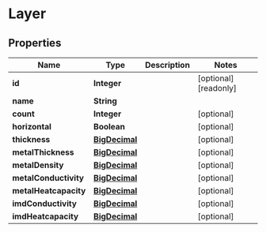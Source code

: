 

# Layer

## Properties

Name | Type | Description | Notes
------------ | ------------- | ------------- | -------------
**id** | **Integer** |  |  [optional] [readonly]
**name** | **String** |  | 
**count** | **Integer** |  |  [optional]
**horizontal** | **Boolean** |  |  [optional]
**thickness** | [**BigDecimal**](BigDecimal.md) |  |  [optional]
**metalThickness** | [**BigDecimal**](BigDecimal.md) |  |  [optional]
**metalDensity** | [**BigDecimal**](BigDecimal.md) |  |  [optional]
**metalConductivity** | [**BigDecimal**](BigDecimal.md) |  |  [optional]
**metalHeatcapacity** | [**BigDecimal**](BigDecimal.md) |  |  [optional]
**imdConductivity** | [**BigDecimal**](BigDecimal.md) |  |  [optional]
**imdHeatcapacity** | [**BigDecimal**](BigDecimal.md) |  |  [optional]



